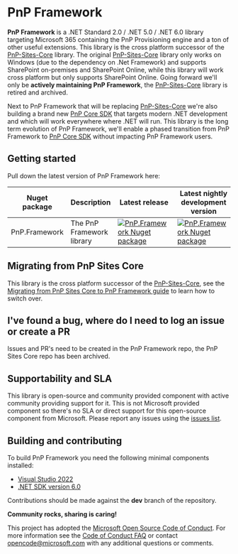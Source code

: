 # PnP Framework

**PnP Framework** is a .NET Standard 2.0 / .NET 5.0 / .NET 6.0 library targeting Microsoft 365 containing the PnP Provisioning engine and a ton of other useful extensions. This library is the cross platform successor of the [PnP-Sites-Core](https://github.com/PnP/PnP-Sites-Core) library. The original [PnP-Sites-Core](https://github.com/PnP/PnP-Sites-Core) library only works on Windows (due to the dependency on .Net Framework) and supports SharePoint on-premises and SharePoint Online, while this library will work cross platform but only supports SharePoint Online. Going forward we'll only be **actively maintaining PnP Framework**, the [PnP-Sites-Core](https://github.com/PnP/PnP-Sites-Core) library is retired and archived.

Next to PnP Framework that will be replacing [PnP-Sites-Core](https://github.com/PnP/PnP-Sites-Core) we're also building a brand new [PnP Core SDK](https://github.com/pnp/pnpcore) that targets modern .NET development and which will work everywhere where .NET will run. This library is the long term evolution of PnP Framework, we'll enable a phased transition from PnP Framework to [PnP Core SDK](https://github.com/pnp/pnpcore) without impacting PnP Framework users.

## Getting started

Pull down the latest version of PnP Framework here:

Nuget package | Description | Latest release | Latest nightly development version
--------------|-------------|----------------|------------------------------------
PnP.Framework | The PnP Framework library | [![PnP.Framework Nuget package](https://img.shields.io/nuget/v/PnP.Framework.svg)](https://www.nuget.org/packages/PnP.Framework/) | [![PnP.Framework Nuget package](https://img.shields.io/nuget/vpre/PnP.Framework.svg)](https://www.nuget.org/packages/PnP.Framework/)

## Migrating from PnP Sites Core

This library is the cross platform successor of the [PnP-Sites-Core](https://github.com/PnP/PnP-Sites-Core), see the [Migrating from PnP Sites Core to PnP Framework guide](docs/MigratingFromPnPSitesCore.md) to learn how to switch over.

## I've found a bug, where do I need to log an issue or create a PR

Issues and PR's need to be created in the PnP Framework repo, the PnP Sites Core repo has been archived.

## Supportability and SLA

This library is open-source and community provided component with active community providing support for it. This is not Microsoft provided component so there's no SLA or direct support for this open-source component from Microsoft. Please report any issues using the [issues list](https://github.com/pnp/pnpframework/issues).

## Building and contributing

To build PnP Framework you need the following minimal components installed:

- [Visual Studio 2022](https://visualstudio.microsoft.com/vs/)
- [.NET SDK version 6.0](https://dotnet.microsoft.com/en-us/download/dotnet/6.0)

Contributions should be made against the **dev** branch of the repository.

**Community rocks, sharing is caring!**

This project has adopted the [Microsoft Open Source Code of Conduct](https://opensource.microsoft.com/codeofconduct/). For more information see the [Code of Conduct FAQ](https://opensource.microsoft.com/codeofconduct/faq/) or contact [opencode@microsoft.com](mailto:opencode@microsoft.com) with any additional questions or comments.
